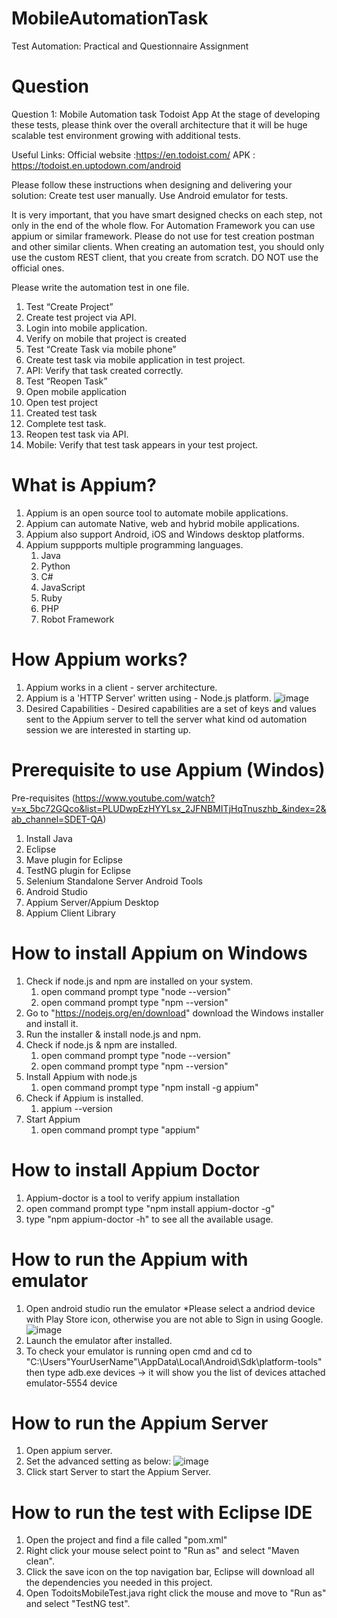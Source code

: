 # MobileAutomationTask
Test Automation: Practical and Questionnaire Assignment

# Question
Question 1: Mobile Automation task
Todoist App
At the stage of developing these tests, please think over the overall architecture that it will be huge scalable test 
environment growing with additional tests.

Useful Links:
  Official website :https://en.todoist.com/
  APK : https://todoist.en.uptodown.com/android
  
Please follow these instructions when designing and delivering your solution:
Create test user manually. Use Android emulator for tests.

It is very important, that you have smart designed checks on each step, not only in the end of the whole flow.
For Automation Framework you can use appium or similar framework. 
Please do not use for test creation postman and other similar clients. 
When creating an automation test, you should only use the custom REST client, that you create from scratch.
DO NOT use the official ones.

Please write the automation test in one file. 
  1. Test “Create Project”
  2. Create test project via API.
  3. Login into mobile application.
  4. Verify on mobile that project is created
  5. Test “Create Task via mobile phone”
  6. Create test task via mobile application in test project.
  7. API: Verify that task created correctly.
  8. Test “Reopen Task”
  9. Open mobile application
  10. Open test project
  11. Created test task
  12. Complete test task.
  13. Reopen test task via API.
  14. Mobile: Verify that test task appears in your test project.

# What is Appium?
1. Appium is an open source tool to automate mobile applications.
2. Appium can automate Native, web and hybrid mobile applications.
3. Appium also support Android, iOS and Windows desktop platforms.
4. Appium suppports multiple programming languages.
     1. Java
     2. Python
     3. C#
     4. JavaScript
     5. Ruby
     6. PHP
     7. Robot Framework

# How Appium works?
1. Appium works in a client - server architecture.
2. Appium is a 'HTTP Server' written using - Node.js platform.
![image](https://github.com/Simin312/MobileAutomationTask/assets/48896656/45ab74e5-fb18-4c55-902d-185ad977feb6)
3. Desired Capabilities - Desired capabilities are a set of keys and values sent to the Appium server to tell the server what kind od automation session we are interested in starting up.

# Prerequisite to use Appium (Windos)
Pre-requisites  (https://www.youtube.com/watch?v=x_5bc72GQco&list=PLUDwpEzHYYLsx_2JFNBMITjHqTnuszhb_&index=2&ab_channel=SDET-QA)
1. Install Java
2. Eclipse
3. Mave plugin for Eclipse
4. TestNG plugin for Eclipse
5. Selenium Standalone Server
Android Tools
1. Android Studio
2. Appium Server/Appium Desktop
3. Appium Client Library

# How to install Appium on Windows
1. Check if node.js and npm are installed on your system.
     1. open command prompt type "node --version"
     2. open command prompt type "npm --version"
2. Go to "https://nodejs.org/en/download" download the Windows installer and install it.
3. Run the installer & install node.js and npm.
4. Check if node.js & npm are installed.
   1. open command prompt type "node --version"
   2. open command prompt type "npm --version"
5. Install Appium with node.js
   1. open command prompt type "npm install -g appium"
6. Check if Appium is installed.
   1. appium --version
7. Start Appium
   1. open command prompt type "appium"

# How to install Appium Doctor
1. Appium-doctor is a tool to verify appium installation
2. open command prompt type "npm install appium-doctor -g"
3. type "npm appium-doctor -h" to see all the available usage.

# How to run the Appium with emulator
1. Open android studio run the emulator *Please select a andriod device with Play Store icon, otherwise you are not able to Sign in using Google. 
![image](https://github.com/Simin312/MobileAutomationTask/assets/48896656/b9953b8c-550d-44f4-92e5-7898f0c9c045)
2. Launch the emulator after installed.
3. To check your emulator is running open cmd and cd to "C:\Users\"YourUserName"\AppData\Local\Android\Sdk\platform-tools" then type adb.exe devices -> it will show you the list of devices attached emulator-5554 device

# How to run the Appium Server
1. Open appium server.
2. Set the advanced setting as below:
   ![image](https://github.com/Simin312/MobileAutomationTask/assets/48896656/a86fc4ce-be09-4f3b-90d5-1a989d33a7df)
4. Click start Server to start the Appium Server.

# How to run the test with Eclipse IDE
1. Open the project and find a file called "pom.xml"
2. Right click your mouse select point to "Run as" and select "Maven clean".
3. Click the save icon on the top navigation bar, Eclipse will download all the dependencies you needed in this project.
4. Open TodoitsMobileTest.java right click the mouse and move to "Run as" and select "TestNG test".
